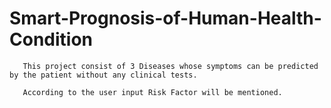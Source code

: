 # Smart-Prognosis-of-Human-Health-Condition
       This project consist of 3 Diseases whose symptoms can be predicted by the patient without any clinical tests.
       
       According to the user input Risk Factor will be mentioned. 
